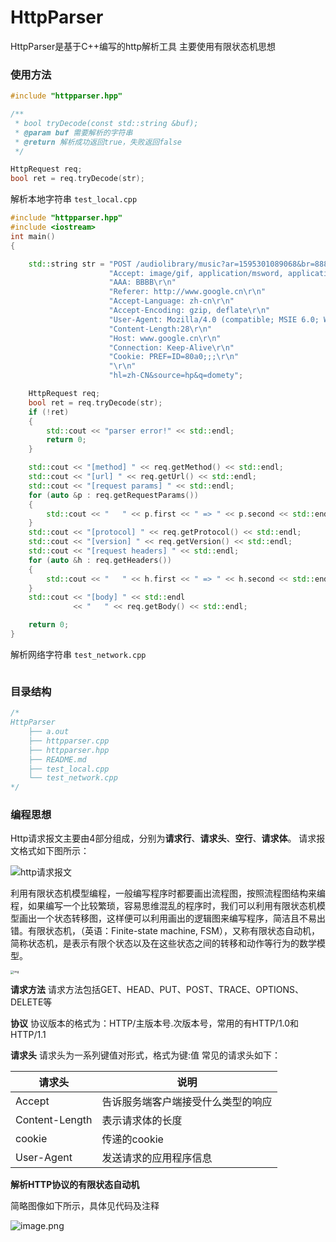 # HttpParser

HttpParser是基于C++编写的http解析工具 主要使用有限状态机思想

### 使用方法

```c++
#include "httpparser.hpp"

/**
 * bool tryDecode(const std::string &buf);
 * @param buf 需要解析的字符串
 * @return 解析成功返回true，失败返回false
 */

HttpRequest req;
bool ret = req.tryDecode(str);	
```

解析本地字符串 `test_local.cpp`

```C++
#include "httpparser.hpp"
#include <iostream>
int main()
{

    std::string str = "POST /audiolibrary/music?ar=1595301089068&br=888&nn=1p1 HTTP/12.1.0\r\n"
                      "Accept: image/gif, application/msword, application//x-shockwave-flash\r\n"
                      "AAA: BBBB\r\n"
                      "Referer: http://www.google.cn\r\n"
                      "Accept-Language: zh-cn\r\n"
                      "Accept-Encoding: gzip, deflate\r\n"
                      "User-Agent: Mozilla/4.0 (compatible; MSIE 6.0; Windows NT 5.1; SV1; .NET CLR 2.0.50727; TheWorld)\r\n"
                      "Content-Length:28\r\n"
                      "Host: www.google.cn\r\n"
                      "Connection: Keep-Alive\r\n"
                      "Cookie: PREF=ID=80a0;;;\r\n"
                      "\r\n"
                      "hl=zh-CN&source=hp&q=domety";

    HttpRequest req;
    bool ret = req.tryDecode(str);
    if (!ret)
    {
        std::cout << "parser error!" << std::endl;
        return 0;
    }

    std::cout << "[method] " << req.getMethod() << std::endl;
    std::cout << "[url] " << req.getUrl() << std::endl;
    std::cout << "[request params] " << std::endl;
    for (auto &p : req.getRequestParams())
    {
        std::cout << "   " << p.first << " => " << p.second << std::endl;
    }
    std::cout << "[protocol] " << req.getProtocol() << std::endl;
    std::cout << "[version] " << req.getVersion() << std::endl;
    std::cout << "[request headers] " << std::endl;
    for (auto &h : req.getHeaders())
    {
        std::cout << "   " << h.first << " => " << h.second << std::endl;
    }
    std::cout << "[body] " << std::endl
              << "   " << req.getBody() << std::endl;

    return 0;
}

```

解析网络字符串 `test_network.cpp`

```C++
```

### 目录结构

```c++
/*
HttpParser
	├── a.out
	├── httpparser.cpp			 
	├── httpparser.hpp
	├── README.md
	├── test_local.cpp
	└── test_network.cpp
*/
```

### 编程思想

Http请求报文主要由4部分组成，分别为**请求行**、**请求头**、**空行**、**请求体**。
请求报文格式如下图所示：

![http请求报文](https://img-blog.csdnimg.cn/20210107163242738.png#pic_center)

利用有限状态机模型编程，一般编写程序时都要画出流程图，按照流程图结构来编程，如果编写一个比较繁琐，容易思维混乱的程序时，我们可以利用有限状态机模型画出一个状态转移图，这样便可以利用画出的逻辑图来编写程序，简洁且不易出错。有限状态机，（英语：Finite-state machine, FSM），又称有限状态自动机，简称状态机，是表示有限个状态以及在这些状态之间的转移和动作等行为的数学模型。

<img src="https://cdn.nlark.com/yuque/0/2023/jpeg/29181576/1687508338719-4c900572-4d7c-4bea-8798-7dc699f03021.jpeg?x-oss-process=image%2Fresize%2Cw_457%2Climit_0%2Finterlace%2C1" alt="img" style="zoom:33%;" />

**请求方法**
请求方法包括GET、HEAD、PUT、POST、TRACE、OPTIONS、DELETE等

**协议**
协议版本的格式为：HTTP/主版本号.次版本号，常用的有HTTP/1.0和HTTP/1.1

**请求头**
请求头为一系列键值对形式，格式为键:值
常见的请求头如下：

| 请求头         | 说明                               |
| -------------- | ---------------------------------- |
| Accept         | 告诉服务端客户端接受什么类型的响应 |
| Content-Length | 表示请求体的长度                   |
| cookie         | 传递的cookie                       |
| User-Agent     | 发送请求的应用程序信息             |

**解析HTTP协议的有限状态自动机**

简略图像如下所示，具体见代码及注释

![image.png](https://cdn.nlark.com/yuque/0/2023/png/29181576/1687572595105-2e8479b1-0bc4-4cb9-94c6-ede9dd1169ed.png)
